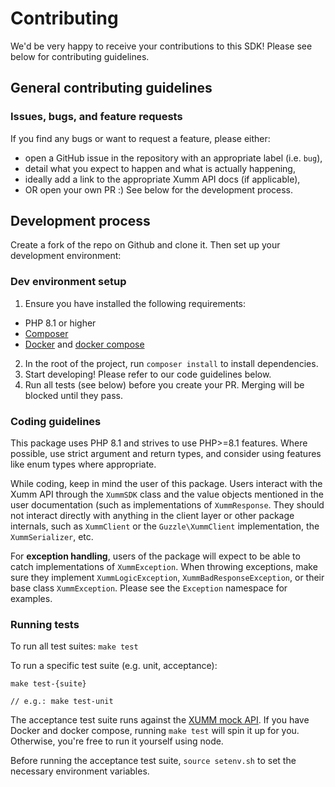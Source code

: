 # Contributing

We'd be very happy to receive your contributions to this SDK! Please see below for contributing guidelines.

## General contributing guidelines

### Issues, bugs, and feature requests
If you find any bugs or want to request a feature, please either:
- open a GitHub issue in the repository with an appropriate label (i.e. `bug`),
- detail what you expect to happen and what is actually happening,
- ideally add a link to the appropriate Xumm API docs (if applicable),
- OR open your own PR :) See below for the development process. 

## Development process
Create a fork of the repo on Github and clone it. Then set up your development
environment:

### Dev environment setup
1. Ensure you have installed the following requirements: 
- PHP 8.1 or higher
- [Composer](https://getcomposer.org/)
- [Docker](https://docs.docker.com/get-docker/) and [docker compose](https://docs.docker.com/compose/install/)
2. In the root of the project, run `composer install` to install dependencies.
3. Start developing! Please refer to our code guidelines below.
4. Run all tests (see below) before you create your PR. Merging will be blocked until they pass.

### Coding guidelines
This package uses PHP 8.1 and strives to use PHP>=8.1 features. Where possible, use strict
argument and return types, and consider using features like enum types where appropriate.

While coding, keep in mind the user of this package. Users interact with the Xumm API through
the `XummSDK` class and the value objects mentioned in the user documentation (such as implementations
of `XummResponse`. They should not interact directly with anything in the client layer or other package
internals, such as `XummClient` or the `Guzzle\XummClient` implementation, the `XummSerializer`, etc.

For **exception handling**, users of the package will expect to be able to catch implementations of
`XummException`. When throwing exceptions, make sure they implement `XummLogicException`, `XummBadResponseException`,
or their base class `XummException`. Please see the `Exception` namespace for examples.

### Running tests
To run all test suites:
`make test`

To run a specific test suite (e.g. unit, acceptance):
```angular2html
make test-{suite}

// e.g.: make test-unit
```

The acceptance test suite runs against the
[XUMM mock API](https://github.com/paulinevos/xumm-mock-api). If you have Docker and docker compose, running `make test`
will spin it up for you. Otherwise, you're free to run it yourself using node. 

Before running the acceptance test suite, `source setenv.sh` to set the necessary environment variables.

